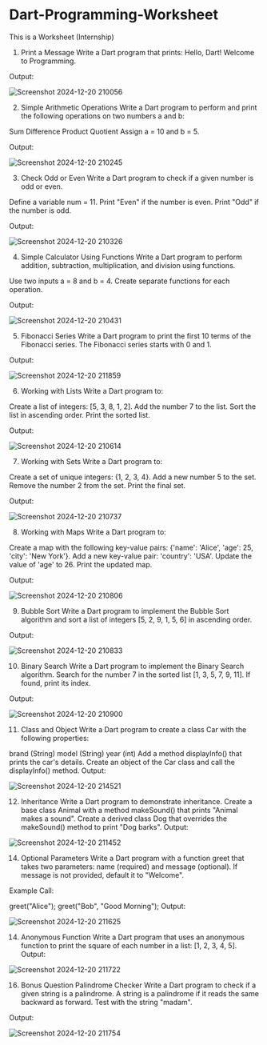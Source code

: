 # Dart-Programming-Worksheet
This is a Worksheet (Internship)

1. Print a Message
Write a Dart program that prints:
Hello, Dart! Welcome to Programming.

Output:

![Screenshot 2024-12-20 210056](https://github.com/user-attachments/assets/4f7d967b-eca9-4a24-b002-ecd080d22acf)

2. Simple Arithmetic Operations
Write a Dart program to perform and print the following operations on two numbers a and b:

Sum
Difference
Product
Quotient
Assign a = 10 and b = 5.

Output:

![Screenshot 2024-12-20 210245](https://github.com/user-attachments/assets/951632d3-7b76-4bdb-a70a-988735b8f928)

3. Check Odd or Even
Write a Dart program to check if a given number is odd or even.

Define a variable num = 11.
Print "Even" if the number is even.
Print "Odd" if the number is odd.

Output:

![Screenshot 2024-12-20 210326](https://github.com/user-attachments/assets/9550549b-b5c5-4a29-b1af-7bf6de10b7e1)




4. Simple Calculator Using Functions
Write a Dart program to perform addition, subtraction, multiplication, and division using functions.

Use two inputs a = 8 and b = 4.
Create separate functions for each operation.

Output:

![Screenshot 2024-12-20 210431](https://github.com/user-attachments/assets/60e9c527-56bb-4a09-8086-49c1a89013ac)

5. Fibonacci Series
Write a Dart program to print the first 10 terms of the Fibonacci series.
The Fibonacci series starts with 0 and 1.

Output:

![Screenshot 2024-12-20 211859](https://github.com/user-attachments/assets/e2ff3007-f23e-4536-be3d-295bdf1aa544)

6. Working with Lists
Write a Dart program to:

Create a list of integers: [5, 3, 8, 1, 2].
Add the number 7 to the list.
Sort the list in ascending order.
Print the sorted list.

Output:

![Screenshot 2024-12-20 210614](https://github.com/user-attachments/assets/1fd8b0c5-015b-46bb-a32d-3a7622a082c6)

7. Working with Sets
Write a Dart program to:

Create a set of unique integers: {1, 2, 3, 4}.
Add a new number 5 to the set.
Remove the number 2 from the set.
Print the final set.

Output:

![Screenshot 2024-12-20 210737](https://github.com/user-attachments/assets/9e0fa029-20c1-4edc-b427-f8991587110e)

8. Working with Maps
Write a Dart program to:

Create a map with the following key-value pairs: {'name': 'Alice', 'age': 25, 'city': 'New York'}.
Add a new key-value pair: 'country': 'USA'.
Update the value of 'age' to 26.
Print the updated map.

Output:

![Screenshot 2024-12-20 210806](https://github.com/user-attachments/assets/5bf2b2e0-8ebf-4a5d-a9ce-ccfc33813cad)

9. Bubble Sort
Write a Dart program to implement the Bubble Sort algorithm and sort a list of integers [5, 2, 9, 1, 5, 6] in ascending order.

Output:

![Screenshot 2024-12-20 210833](https://github.com/user-attachments/assets/1045aeba-a1f4-455a-9c19-7686414053ed)

10. Binary Search
Write a Dart program to implement the Binary Search algorithm. Search for the number 7 in the sorted list [1, 3, 5, 7, 9, 11]. If found, print its index.

Output:

![Screenshot 2024-12-20 210900](https://github.com/user-attachments/assets/bec1480d-d993-451e-8440-6380f96e60f6)

11. Class and Object
Write a Dart program to create a class Car with the following properties:

brand (String)
model (String)
year (int)
Add a method displayInfo() that prints the car's details. Create an object of the Car class and call the displayInfo() method.
Output:

![Screenshot 2024-12-20 214521](https://github.com/user-attachments/assets/034815c0-b955-4ec4-890c-adef4768da81)

12. Inheritance
Write a Dart program to demonstrate inheritance. Create a base class Animal with a method makeSound() that prints "Animal makes a sound". Create a derived class Dog that overrides the makeSound() method to print "Dog barks".
Output:

![Screenshot 2024-12-20 211452](https://github.com/user-attachments/assets/3cd940c3-dabe-41bd-9513-0de387876d5c)

14. Optional Parameters
Write a Dart program with a function greet that takes two parameters: name (required) and message (optional). If message is not provided, default it to "Welcome".

Example Call:

greet("Alice");
greet("Bob", "Good Morning");
Output:

![Screenshot 2024-12-20 211625](https://github.com/user-attachments/assets/29aa13b4-3035-444e-b32c-16001a16fc64)

14. Anonymous Function
Write a Dart program that uses an anonymous function to print the square of each number in a list: [1, 2, 3, 4, 5].
Output:

![Screenshot 2024-12-20 211722](https://github.com/user-attachments/assets/bc8c04ea-1911-4c4d-8060-71f697d31120)

16. Bonus Question
    Palindrome Checker
Write a Dart program to check if a given string is a palindrome. A string is a palindrome if it reads the same backward as forward. Test with the string "madam".

Output:

![Screenshot 2024-12-20 211754](https://github.com/user-attachments/assets/c561465f-d3c3-465b-b8ad-afe8c816bc18)









































